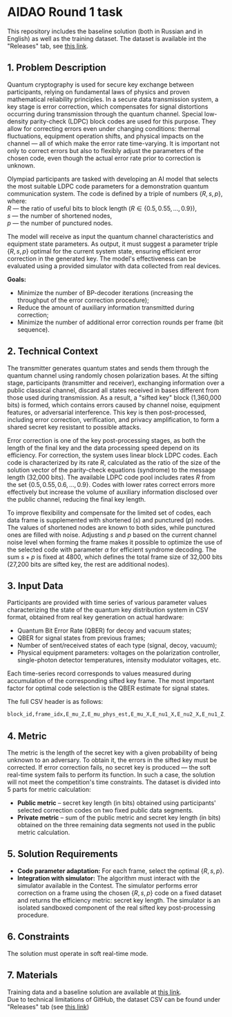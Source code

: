 # AIDAO Round 1 task

This repository includes the baseline solution (both in Russian and in English) as well as the training dataset. The dataset is available int the "Releases" tab, see [this link](https://github.com/AIDAO2025/AIDAO2025-round-1/releases/tag/dataset).

## 1. Problem Description
Quantum cryptography is used for secure key exchange between participants, relying on fundamental laws of physics and proven mathematical reliability principles. In a secure data transmission system, a key stage is error correction, which compensates for signal distortions occurring during transmission through the quantum channel. Special low-density parity-check (LDPC) block codes are used for this purpose. They allow for correcting errors even under changing conditions: thermal fluctuations, equipment operation shifts, and physical impacts on the channel — all of which make the error rate time-varying. It is important not only to correct errors but also to flexibly adjust the parameters of the chosen code, even though the actual error rate prior to correction is unknown. 

Olympiad participants are tasked with developing an AI model that selects the most suitable LDPC code parameters for a demonstration quantum communication system. The code is defined by a triple of numbers $\{R, s, p\}$, where:  
$R$ — the ratio of useful bits to block length ($R \in \{0.5, 0.55, \dots, 0.9\}$),  
$s$ — the number of shortened nodes,  
$p$ — the number of punctured nodes.  

The model will receive as input the quantum channel characteristics and equipment state parameters. As output, it must suggest a parameter triple $\{R, s, p\}$ optimal for the current system state, ensuring efficient error correction in the generated key. The model's effectiveness can be evaluated using a provided simulator with data collected from real devices.  

**Goals:**  
- Minimize the number of BP-decoder iterations (increasing the throughput of the error correction procedure);  
- Reduce the amount of auxiliary information transmitted during correction;  
- Minimize the number of additional error correction rounds per frame (bit sequence).  

## 2. Technical Context
The transmitter generates quantum states and sends them through the quantum channel using randomly chosen polarization bases. At the sifting stage, participants (transmitter and receiver), exchanging information over a public classical channel, discard all states received in bases different from those used during transmission. As a result, a "sifted key" block (1,360,000 bits) is formed, which contains errors caused by channel noise, equipment features, or adversarial interference. This key is then post-processed, including error correction, verification, and privacy amplification, to form a shared secret key resistant to possible attacks.  

Error correction is one of the key post-processing stages, as both the length of the final key and the data processing speed depend on its efficiency. For correction, the system uses linear block LDPC codes. Each code is characterized by its rate $R$, calculated as the ratio of the size of the solution vector of the parity-check equations (syndrome) to the message length (32,000 bits). The available LDPC code pool includes rates $R$ from the set $\{0.5, 0.55, 0.6, \dots, 0.9\}$. Codes with lower rates correct errors more effectively but increase the volume of auxiliary information disclosed over the public channel, reducing the final key length.  

To improve flexibility and compensate for the limited set of codes, each data frame is supplemented with shortened ($s$) and punctured ($p$) nodes. The values of shortened nodes are known to both sides, while punctured ones are filled with noise. Adjusting $s$ and $p$ based on the current channel noise level when forming the frame makes it possible to optimize the use of the selected code with parameter $\alpha$ for efficient syndrome decoding. The sum $s + p$ is fixed at 4800, which defines the total frame size of 32,000 bits (27,200 bits are sifted key, the rest are additional nodes).  

## 3. Input Data
Participants are provided with time series of various parameter values characterizing the state of the quantum key distribution system in CSV format, obtained from real key generation on actual hardware:  
- Quantum Bit Error Rate (QBER) for decoy and vacuum states;  
- QBER for signal states from previous frames;  
- Number of sent/received states of each type (signal, decoy, vacuum);  
- Physical equipment parameters: voltages on the polarization controller, single-photon detector temperatures, intensity modulator voltages, etc.  

Each time-series record corresponds to values measured during accumulation of the corresponding sifted key frame. The most important factor for optimal code selection is the QBER estimate for signal states.  

The full CSV header is as follows:  
```python
block_id,frame_idx,E_mu_Z,E_mu_phys_est,E_mu_X,E_nu1_X,E_nu2_X,E_nu1_Z,E_nu2_Z,N_mu_X,M_mu_XX,M_mu_XZ,M_mu_X,N_mu_Z,M_mu_ZZ,M_mu_Z,N_nu1_X,M_nu1_XX,M_nu1_XZ,M_nu1_X,N_nu1_Z,M_nu1_ZZ,M_nu1_Z,N_nu2_X,M_nu2_XX,M_nu2_XZ,M_nu2_X,N_nu2_Z,M_nu2_ZZ,M_nu2_Z,nTot,unitsRatio,bayesImVoltage,opticalPower,polarizerVoltages[0],polarizerVoltages[1],polarizerVoltages[2],polarizerVoltages[3],temp_1,biasVoltage_1,temp_2,biasVoltage_2,synErr,N_EC_rounds,maintenance_flag,estimator_name,f_EC,E_mu_Z_est,R,s,p
```

## 4. Metric
The metric is the length of the secret key with a given probability of being unknown to an adversary. To obtain it, the errors in the sifted key must be corrected. If error correction fails, no secret key is produced — the soft real-time system fails to perform its function. In such a case, the solution will not meet the competition's time constraints. The dataset is divided into 5 parts for metric calculation:
- **Public metric** – secret key length (in bits) obtained using participants' selected correction codes on two fixed public data segments.  
- **Private metric** – sum of the public metric and secret key length (in bits) obtained on the three remaining data segments not used in the public metric calculation.  

## 5. Solution Requirements  
- **Code parameter adaptation:** For each frame, select the optimal $\{R, s, p\}$.  
- **Integration with simulator:** The algorithm must interact with the simulator available in the Contest. The simulator performs error correction on a frame using the chosen $\{R, s, p\}$ code on a fixed dataset and returns the efficiency metric: secret key length. The simulator is an isolated sandboxed component of the real sifted key post-processing procedure.  

## 6. Constraints  
The solution must operate in soft real-time mode.  

## 7. Materials  
Training data and a baseline solution are available at [this link](https://github.com/AIDAO2025/AIDAO2025-round-1).  
Due to technical limitations of GitHub, the dataset CSV can be found under "Releases" tab (see [this link](https://github.com/AIDAO2025/AIDAO2025-round-1/releases/tag/dataset))
